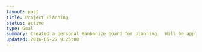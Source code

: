 ```yaml
---
layout: post
title: Project Planning
status: active
type: Goal
summary: Created a personal Kanbanize board for planning.  Will be applying a User Story Mapping methodology to help with the challenges of Project planning and Product Backlog Item management.
updated: 2016-05-27 9:25:00
---
```


